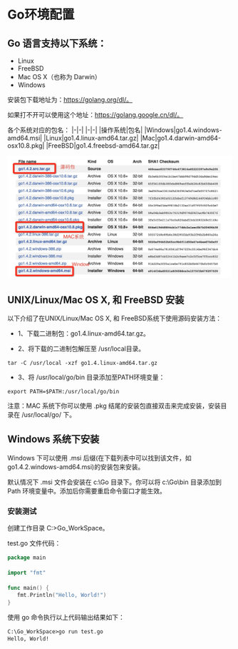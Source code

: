 # Go环境配置

## Go 语言支持以下系统：

* Linux
* FreeBSD
* Mac OS X（也称为 Darwin）
* Windows

安装包下载地址为：https://golang.org/dl/。

如果打不开可以使用这个地址：https://golang.google.cn/dl/。

各个系统对应的包名：
|-|-|
|-|-|
|操作系统|包名|
|Windows|go1.4.windows-amd64.msi|
|Linux|go1.4.linux-amd64.tar.gz|
|Mac|go1.4.darwin-amd64-osx10.8.pkg|
|FreeBSD|go1.4.freebsd-amd64.tar.gz|


![img](static/img/golist.jpg)

## UNIX/Linux/Mac OS X, 和 FreeBSD 安装

以下介绍了在UNIX/Linux/Mac OS X, 和 FreeBSD系统下使用源码安装方法：

* 1、下载二进制包：go1.4.linux-amd64.tar.gz。

* 2、将下载的二进制包解压至 /usr/local目录。

```shell
tar -C /usr/local -xzf go1.4.linux-amd64.tar.gz
```
* 3、将 /usr/local/go/bin 目录添加至PATH环境变量：

```shell
export PATH=$PATH:/usr/local/go/bin
```
注意：MAC 系统下你可以使用 .pkg 结尾的安装包直接双击来完成安装，安装目录在 /usr/local/go/ 下。

## Windows 系统下安装
Windows 下可以使用 .msi 后缀(在下载列表中可以找到该文件，如go1.4.2.windows-amd64.msi)的安装包来安装。

默认情况下 .msi 文件会安装在 c:\Go 目录下。你可以将 c:\Go\bin 目录添加到 Path 环境变量中。添加后你需要重启命令窗口才能生效。

### 安装测试
创建工作目录 C:\>Go_WorkSpace。

test.go 文件代码：
```go
package main

import "fmt"

func main() {
   fmt.Println("Hello, World!")
}
```
使用 go 命令执行以上代码输出结果如下：

```shell
C:\Go_WorkSpace>go run test.go
Hello, World!
```

